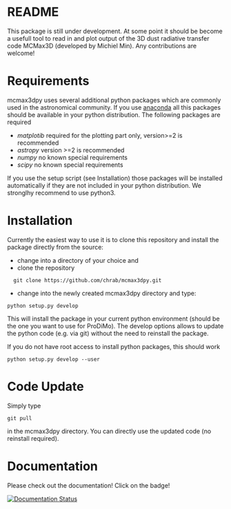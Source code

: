# README #

This package is still under development. 
At some point it should be become a usefull tool to read in and plot output of the 3D dust radiative transfer code MCMax3D (developed by Michiel Min). 
Any contributions are welcome!

Requirements
============
mcmax3dpy uses several additional python packages which are commonly used in the astronomical community. 
If you use [anaconda](https://www.anaconda.com/distribution/) all this packages should be available in your python distribution. 
The following packages are required

* *matplotib* required for the plotting part only, version>=2 is recommended  
* *astropy*     version >=2 is recommended
* *numpy*       no known special requirements
* *scipy*       no known special requirements

If you use the setup script (see Installation) those packages will be installed automatically if 
they are not included in your python distribution. We stronglhy recommend to use python3.

Installation
============
Currently the easiest way to use it is to clone this repository and install the package directly from the source:

* change into a directory of your choice and 
* clone the repository 


```
  git clone https://github.com/chrab/mcmax3dpy.git
``` 
 
* change into the newly created mcmax3dpy directory and type:


```
python setup.py develop
```

This will install the package in your current python environment (should be the one you want to use for ProDiMo). 
The develop options allows to update the python code (e.g. via git) without the need to reinstall the package.

If you do not have root access to install python packages, this should work

```
python setup.py develop --user
```

Code Update
===========
Simply type 

```
git pull 
```

in the mcmax3dpy directory. You can directly use the updated code (no reinstall required).

Documentation
=============
Please check out the documentation! Click on the badge!

[![Documentation Status](https://readthedocs.org/projects/mcmax3dpy/badge/?version=latest)](https://mcmax3dpy.readthedocs.io/en/latest/?badge=latest)
